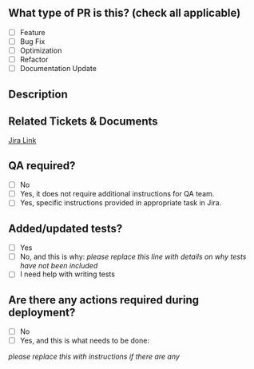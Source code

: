 <!--
     For Work In Progress Pull Requests, please use the Draft PR feature,
     see https://github.blog/2019-02-14-introducing-draft-pull-requests/ for further details.

     For a timely review/response, please avoid force-pushing additional
     commits if your PR already received reviews or comments.

     Before submitting a Pull Request, please ensure you've done the following:
     - 👷‍♀️ Create small PRs. In most cases this will be possible.
     - ✅ Provide tests for your changes.
     - 📝 Use descriptive commit messages.
     - 📗 Update any related documentation and include any relevant screenshots.
-->

## What type of PR is this? (check all applicable)

- [ ] Feature
- [ ] Bug Fix
- [ ] Optimization
- [ ] Refactor
- [ ] Documentation Update

## Description

## Related Tickets & Documents

<!--
Please set the proper Jira link.
-->

[Jira Link](https://workaxle.atlassian.net/browse/WA-XXX)

## QA required?

- [ ] No
- [ ] Yes, it does not require additional instructions for QA team.
- [ ] Yes, specific instructions provided in appropriate task in Jira.

## Added/updated tests?

- [ ] Yes
- [ ] No, and this is why: _please replace this line with details on why tests
      have not been included_
- [ ] I need help with writing tests

## Are there any actions required during deployment?

<!--
If yes is selected please describe what needs to be done before/after deployment.
For example environment variables need to be set or task executed.
-->

- [ ] No
- [ ] Yes, and this is what needs to be done:

_please replace this with instructions if there are any_
